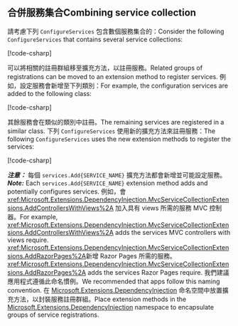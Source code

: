 <a name="csc"></a>

## <a name="combining-service-collection"></a><span data-ttu-id="b50f8-101">合併服務集合</span><span class="sxs-lookup"><span data-stu-id="b50f8-101">Combining service collection</span></span>

<span data-ttu-id="b50f8-102">請考慮下列 `ConfigureServices` 包含數個服務集合的：</span><span class="sxs-lookup"><span data-stu-id="b50f8-102">Consider the following `ConfigureServices` that contains several service collections:</span></span>

[!code-csharp[](~/fundamentals/configuration/index/samples/3.x/ConfigSample/Startup2.cs?name=snippet)]

<span data-ttu-id="b50f8-103">可以將相關的註冊群組移至擴充方法，以註冊服務。</span><span class="sxs-lookup"><span data-stu-id="b50f8-103">Related groups of registrations can be moved to an extension method to register services.</span></span> <span data-ttu-id="b50f8-104">例如，設定服務會新增至下列類別：</span><span class="sxs-lookup"><span data-stu-id="b50f8-104">For example, the configuration services are added to the following class:</span></span>

[!code-csharp[](~/fundamentals/configuration/index/samples/3.x/ConfigSample/Options/MyConfgServiceCollectionExtensions.cs)]

<span data-ttu-id="b50f8-105">其餘服務會在類似的類別中註冊。</span><span class="sxs-lookup"><span data-stu-id="b50f8-105">The remaining services are registered in a similar class.</span></span> <span data-ttu-id="b50f8-106">下列 `ConfigureServices` 使用新的擴充方法來註冊服務：</span><span class="sxs-lookup"><span data-stu-id="b50f8-106">The following `ConfigureServices` uses the new extension methods to register the services:</span></span>

[!code-csharp[](~/fundamentals/configuration/index/samples/3.x/ConfigSample/Startup4.cs?name=snippet)]

<span data-ttu-id="b50f8-107">***注意：*** 每個 `services.Add{SERVICE_NAME}` 擴充方法都會新增並可能設定服務。</span><span class="sxs-lookup"><span data-stu-id="b50f8-107">***Note:*** Each `services.Add{SERVICE_NAME}` extension method adds and potentially configures services.</span></span> <span data-ttu-id="b50f8-108">例如，會 <xref:Microsoft.Extensions.DependencyInjection.MvcServiceCollectionExtensions.AddControllersWithViews%2A> 加入具有 views 所需的服務 MVC 控制器。</span><span class="sxs-lookup"><span data-stu-id="b50f8-108">For example, <xref:Microsoft.Extensions.DependencyInjection.MvcServiceCollectionExtensions.AddControllersWithViews%2A> adds the services MVC controllers with views require.</span></span> <span data-ttu-id="b50f8-109"><xref:Microsoft.Extensions.DependencyInjection.MvcServiceCollectionExtensions.AddRazorPages%2A>新增 Razor Pages 所需的服務。</span><span class="sxs-lookup"><span data-stu-id="b50f8-109"><xref:Microsoft.Extensions.DependencyInjection.MvcServiceCollectionExtensions.AddRazorPages%2A> adds the services Razor Pages require.</span></span> <span data-ttu-id="b50f8-110">我們建議應用程式遵循此命名慣例。</span><span class="sxs-lookup"><span data-stu-id="b50f8-110">We recommended that apps follow this naming convention.</span></span> <span data-ttu-id="b50f8-111">在 [Microsoft.Extensions.DependencyInjection](/dotnet/api/microsoft.extensions.dependencyinjection) 命名空間中放置擴充方法，以封裝服務註冊群組。</span><span class="sxs-lookup"><span data-stu-id="b50f8-111">Place extension methods in the [Microsoft.Extensions.DependencyInjection](/dotnet/api/microsoft.extensions.dependencyinjection) namespace to encapsulate groups of service registrations.</span></span>
